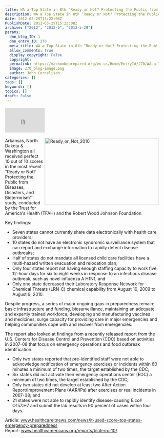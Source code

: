 ```yaml
---
title: WA a Top State in 8th “Ready or Not? Protecting the Public from Diseases, Disasters, and Bioterrorism” Report
description: WA a Top State in 8th “Ready or Not? Protecting the Public from Diseases, Disasters, and Bioterrorism” Report
date: 2012-05-29T15:22:08Z
PublishDate: 2012-05-29T15:22:08Z
archive: ["2012", "2012-5", "2012-5-29"]
params:
  dnn_blog_ID: 1
  dnn_entry_ID: 270
  meta_title: WA a Top State in 8th “Ready or Not? Protecting the Public from Diseases, Disasters, and Bioterrorism” Report
  allow_comments: True
  display_copyright: False
  copyright:
  permalink: https://vashonbeprepared.org/en-us/Home/EntryId/270/WA-a-Top-State-in-8th-ldquo-Ready-or-Not-Protecting-the-Public-from-Diseases-Disasters-and-Bioterrorism-rdquo-Report
  image: 270_blog-image.png
  author: John Cornelison
categories: []
tags: []
keywords: []
topics: []
draft: False
---
```


<div class="wlWriterHeaderFooter" style="float:none; margin:0px; padding:4px 0px 4px 0px;"><iframe src="http://www.facebook.com/widgets/like.php?href=http://vashonbeprepared.org/News/Blogs/VashonPreparedness/tabid/164/EntryId/270/WA-a-Top-State-in-8th-ldquo-Ready-or-Not-Protecting-the-Public-from-Diseases-Disasters-and-Bioterrorism-rdquo-Report.aspx" scrolling="no" frameborder="0" style="border:none; width:130px; height:80px"></iframe></div><p><a href="./images/270/Windows-Live-Writer-WA-Tops_723E-Ready_or_Not_2010_2.jpg"><img style="background-image: none; border-bottom: 0px; border-left: 0px; margin: 0px 0px 5px 5px; padding-left: 0px; padding-right: 0px; display: inline; float: right; border-top: 0px; border-right: 0px; padding-top: 0px" title="Ready_or_Not_2010" border="0" alt="Ready_or_Not_2010" align="right" src="./images/270/Windows-Live-Writer-WA-Tops_723E-Ready_or_Not_2010_thumb.jpg" width="374" height="220" /></a>Arkansas, North Dakota &amp; Washington all received perfect 10 out of 10 scores in the most recent “Ready or Not? Protecting the Public from Diseases, Disasters, and Bioterrorism” study, conducted by the Trust for America's Health (TFAH) and the Robert Wood Johnson Foundation.</p>  <p>Key findings: </p>  <ul>   <li>Seven states cannot currently share data electronically with health care providers; </li>    <li>10 states do not have an electronic syndromic surveillance system that can report and exchange information to rapidly detect disease outbreaks; </li>    <li>Half of states do not mandate all licensed child care facilities have a multi-hazard written evacuation and relocation plan; </li>    <li>Only four states report not having enough staffing capacity to work five, 12-hour days for six to eight weeks in response to an infectious disease outbreak, such as novel influenza A H1N1; and </li>    <li>Only one state decreased their Laboratory Response Network for Chemical Threats (LRN-C) chemical capability from August 10, 2009 to August 9, 2010. </li> </ul>  <p>Despite progress, a series of major ongoing gaps in preparedness remain: basic infrastructure and funding, biosurveillance, maintaining an adequate and expertly trained workforce, developing and manufacturing vaccines and medicines, surge capacity for providing care in major emergencies and helping communities cope with and recover from emergencies.</p>  <p>The report also looked at findings from a recently released report from the U.S. Centers for Disease Control and Prevention (CDC) based on activities in 2007-08 that focus on emergency operations and food outbreak identification.</p>  <ul>   <li>Only two states reported that pre-identified staff were not able to acknowledge notification of emergency exercises or incidents within 60 minutes a minimum of two times, the target established by the CDC;<strong> </strong></li>    <li>Six states did not activate their emergency operations center (EOC) a minimum of two times, the target established by the CDC; </li>    <li>Only two states did not develop at least two After Action Report/Improvement Plans (AAR/IPs) after exercises or real incidents in 2007-08; and </li>    <li>21 states were not able to rapidly identify disease-causing <em>E.coli</em> O157:H7 and submit the lab results in 90 percent of cases within four days. </li> </ul>  <p>Article: <a href="http://www.healthcareitnews.com/news/it-used-score-top-states-emergency-preparedness">www.healthcareitnews.com/news/it-used-score-top-states-emergency-preparedness</a>     <br />Report: <a href="http://www.healthyamericans.org/reports/bioterror10/">www.healthyamericans.org/reports/bioterror10/</a></p>
